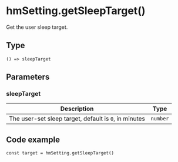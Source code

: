 
# hmSetting.getSleepTarget()

Get the user sleep target.

## Type[​](/docs/1.0/reference/device-app-api/hmSetting/getSleepTarget/#type "Direct link to Type")

```
() => sleepTarget  

```
## Parameters[​](/docs/1.0/reference/device-app-api/hmSetting/getSleepTarget/#parameters "Direct link to Parameters")

### sleepTarget[​](/docs/1.0/reference/device-app-api/hmSetting/getSleepTarget/#sleeptarget "Direct link to sleepTarget")

| Description | Type |
| --- | --- |
| The user-set sleep target, default is `0`, in minutes | `number` |

## Code example[​](/docs/1.0/reference/device-app-api/hmSetting/getSleepTarget/#code-example "Direct link to Code example")

```
const target = hmSetting.getSleepTarget()  

```
